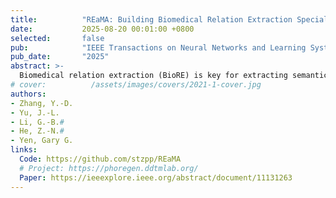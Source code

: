 ```yaml
---
title:          "REaMA: Building Biomedical Relation Extraction Specialized Large Language Models Through Instruction Tuning."
date:           2025-08-20 00:01:00 +0800
selected:       false
pub:            "IEEE Transactions on Neural Networks and Learning Systems"
pub_date:       "2025"
abstract: >-
  Biomedical relation extraction (BioRE) is key for extracting semantic relations from biomedical texts, but general large language models (LLMs) like WizardLM-70B and LLaMA-2-70B perform poorly, with low F-scores (14.05 and 12.21) compared to the state-of-the-art (65.17) on the BioRED dataset. A new multitask instruction-tuning framework, using a curated dataset called REInstruct with 150,000 instruction-response pairs, transforms general LLMs into BioRE-specialized models named REaMA (7B and 13B sizes). REaMA models show strong performance across seven BioRE datasets, with REaMA-2-13B surpassing the state-of-the-art on five datasets. Adding chain-of-thought (CoT) to REInstruct further boosts REaMA’s generalization. 
# cover:          /assets/images/covers/2021-1-cover.jpg
authors:
- Zhang, Y.-D.
- Yu, J.-L.
- Li, G.-B.#
- He, Z.-N.#
- Yen, Gary G. 
links:
  Code: https://github.com/stzpp/REaMA
  # Project: https://phoregen.ddtmlab.org/
  Paper: https://ieeexplore.ieee.org/abstract/document/11131263
---
```

